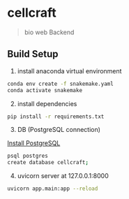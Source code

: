 # cellcraft
> bio web Backend

## Build Setup


1. install anaconda virtual environment
``` bash
conda env create -f snakemake.yaml
conda activate snakemake
```
2. install dependencies
``` bash
pip install -r requirements.txt
```
3. DB (PostgreSQL connection)

[Install PostgreSQL](https://www.postgresql.org/download/)
``` bash
psql postgres
create database cellcraft;
```
4. uvicorn server at 127.0.0.1:8000
``` bash
uvicorn app.main:app --reload
```